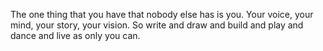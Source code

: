 The one thing that you have that nobody else has is you. Your voice, your
mind, your story, your vision. So write and draw and build and play and
dance and live as only you can.